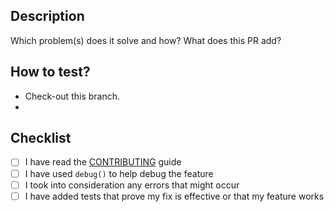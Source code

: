 ## Description

Which problem(s) does it solve and how? What does this PR add?

<!-- https://help.github.com/en/articles/closing-issues-using-keywords -->
<!-- Uncomment line below if it closes or relates to an opened issue -->
<!-- Closes #XXX -->

## How to test?

- Check-out this branch.
-

## Checklist

- [ ] I have read the [CONTRIBUTING](https://github.com/vickev/howdypix/blob/master/.github/CONTRIBUTING.md) guide
- [ ] I have used `debug()` to help debug the feature
- [ ] I took into consideration any errors that might occur
- [ ] I have added tests that prove my fix is effective or that my feature works
